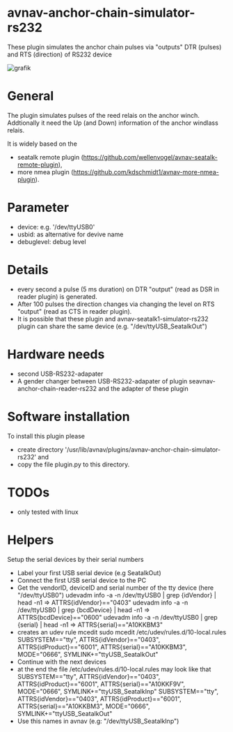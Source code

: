 # avnav-anchor-chain-simulator-rs232
These plugin simulates the anchor chain pulses via "outputs" DTR (pulses) and RTS (direction) of RS232 device

![grafik](https://user-images.githubusercontent.com/98450191/153689785-2802730f-096a-490d-aaaf-1e5c5fca7244.png)

# General

The plugin simulates pulses of the reed relais on the anchor winch.
Addtionally it need the Up (and Down) information of the anchor windlass relais.

It is widely based on the
- seatalk remote plugin (https://github.com/wellenvogel/avnav-seatalk-remote-plugin),
- more nmea plugin      (https://github.com/kdschmidt1/avnav-more-nmea-plugin).

# Parameter

- device: e.g. '/dev/ttyUSB0'
- usbid: as alternative for devive name
- debuglevel: debug level

# Details
- every second a pulse (5 ms duration) on DTR "output" (read as DSR in reader plugin) is generated.
- After 100 pulses the direction changes via changing the level on RTS "output" (read as CTS in reader plugin).
- It is possible that these plugin and avnav-seatalk1-simulator-rs232 plugin can share the same device (e.g. "/dev/ttyUSB_SeatalkOut")

# Hardware needs
- second USB-RS232-adapater
- A gender changer between USB-RS232-adapater of plugin seavnav-anchor-chain-reader-rs232 and the adapter of these plugin

# Software installation

To install this plugin please 
- create directory '/usr/lib/avnav/plugins/avnav-anchor-chain-simulator-rs232' and 
- copy the file plugin.py to this directory.

# TODOs
- only tested with linux

# Helpers
Setup the serial devices by their serial numbers
- Label your first USB serial device (e.g SeatalkOut)
- Connect the first USB serial device to the PC
- Get the vendorID, deviceID and serial number of the tty device (here "/dev/ttyUSB0")
   udevadm info -a -n /dev/ttyUSB0 | grep {idVendor} | head -n1  => ATTRS{idVendor}=="0403" 
   udevadm info -a -n /dev/ttyUSB0 | grep {bcdDevice} | head -n1 => ATTRS{bcdDevice}=="0600"
   udevadm info -a -n /dev/ttyUSB0 | grep {serial} | head -n1    => ATTRS{serial}=="A10KKBM3"
- creates an udev rule
  mcedit sudo mcedit /etc/udev/rules.d/10-local.rules
   SUBSYSTEM=="tty", ATTRS{idVendor}=="0403", ATTRS{idProduct}=="6001", ATTRS{serial}=="A10KKBM3", MODE="0666", SYMLINK+="ttyUSB_SeatalkOut"
- Continue with the next devices
- at the end the file /etc/udev/rules.d/10-local.rules may look like that
    SUBSYSTEM=="tty", ATTRS{idVendor}=="0403", ATTRS{idProduct}=="6001", ATTRS{serial}=="A10KKF9V", MODE="0666", SYMLINK+="ttyUSB_SeatalkInp"
    SUBSYSTEM=="tty", ATTRS{idVendor}=="0403", ATTRS{idProduct}=="6001", ATTRS{serial}=="A10KKBM3", MODE="0666", SYMLINK+="ttyUSB_SeatalkOut"
- Use this names in avnav (e.g: "/dev/ttyUSB_SeatalkInp")

